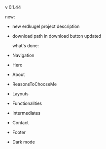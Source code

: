 v 0.1.44

new:

- new erdkugel project description
- download path in download button updated

  what's done:

- Navigation
- Hero
- About
- ReasonsToChooseMe
- Layouts
- Functionalities
- Intermediates
- Contact
- Footer
- Dark mode
